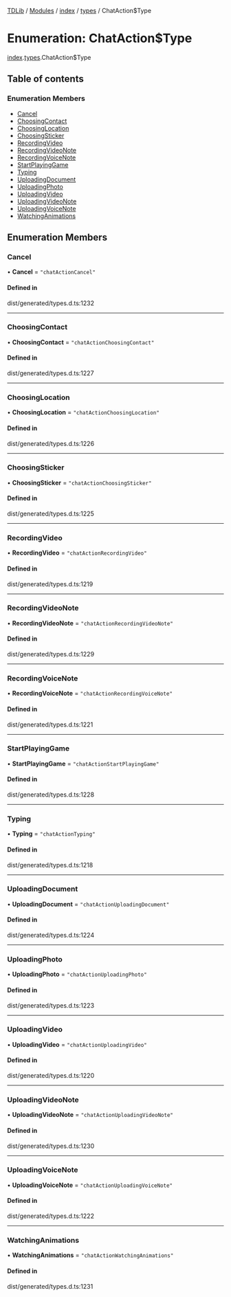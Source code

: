 [TDLib](../README.md) / [Modules](../modules.md) / [index](../modules/index.md) / [types](../modules/index.types.md) / ChatAction$Type

# Enumeration: ChatAction$Type

[index](../modules/index.md).[types](../modules/index.types.md).ChatAction$Type

## Table of contents

### Enumeration Members

- [Cancel](index.types.ChatAction_Type.md#cancel)
- [ChoosingContact](index.types.ChatAction_Type.md#choosingcontact)
- [ChoosingLocation](index.types.ChatAction_Type.md#choosinglocation)
- [ChoosingSticker](index.types.ChatAction_Type.md#choosingsticker)
- [RecordingVideo](index.types.ChatAction_Type.md#recordingvideo)
- [RecordingVideoNote](index.types.ChatAction_Type.md#recordingvideonote)
- [RecordingVoiceNote](index.types.ChatAction_Type.md#recordingvoicenote)
- [StartPlayingGame](index.types.ChatAction_Type.md#startplayinggame)
- [Typing](index.types.ChatAction_Type.md#typing)
- [UploadingDocument](index.types.ChatAction_Type.md#uploadingdocument)
- [UploadingPhoto](index.types.ChatAction_Type.md#uploadingphoto)
- [UploadingVideo](index.types.ChatAction_Type.md#uploadingvideo)
- [UploadingVideoNote](index.types.ChatAction_Type.md#uploadingvideonote)
- [UploadingVoiceNote](index.types.ChatAction_Type.md#uploadingvoicenote)
- [WatchingAnimations](index.types.ChatAction_Type.md#watchinganimations)

## Enumeration Members

### Cancel

• **Cancel** = ``"chatActionCancel"``

#### Defined in

dist/generated/types.d.ts:1232

___

### ChoosingContact

• **ChoosingContact** = ``"chatActionChoosingContact"``

#### Defined in

dist/generated/types.d.ts:1227

___

### ChoosingLocation

• **ChoosingLocation** = ``"chatActionChoosingLocation"``

#### Defined in

dist/generated/types.d.ts:1226

___

### ChoosingSticker

• **ChoosingSticker** = ``"chatActionChoosingSticker"``

#### Defined in

dist/generated/types.d.ts:1225

___

### RecordingVideo

• **RecordingVideo** = ``"chatActionRecordingVideo"``

#### Defined in

dist/generated/types.d.ts:1219

___

### RecordingVideoNote

• **RecordingVideoNote** = ``"chatActionRecordingVideoNote"``

#### Defined in

dist/generated/types.d.ts:1229

___

### RecordingVoiceNote

• **RecordingVoiceNote** = ``"chatActionRecordingVoiceNote"``

#### Defined in

dist/generated/types.d.ts:1221

___

### StartPlayingGame

• **StartPlayingGame** = ``"chatActionStartPlayingGame"``

#### Defined in

dist/generated/types.d.ts:1228

___

### Typing

• **Typing** = ``"chatActionTyping"``

#### Defined in

dist/generated/types.d.ts:1218

___

### UploadingDocument

• **UploadingDocument** = ``"chatActionUploadingDocument"``

#### Defined in

dist/generated/types.d.ts:1224

___

### UploadingPhoto

• **UploadingPhoto** = ``"chatActionUploadingPhoto"``

#### Defined in

dist/generated/types.d.ts:1223

___

### UploadingVideo

• **UploadingVideo** = ``"chatActionUploadingVideo"``

#### Defined in

dist/generated/types.d.ts:1220

___

### UploadingVideoNote

• **UploadingVideoNote** = ``"chatActionUploadingVideoNote"``

#### Defined in

dist/generated/types.d.ts:1230

___

### UploadingVoiceNote

• **UploadingVoiceNote** = ``"chatActionUploadingVoiceNote"``

#### Defined in

dist/generated/types.d.ts:1222

___

### WatchingAnimations

• **WatchingAnimations** = ``"chatActionWatchingAnimations"``

#### Defined in

dist/generated/types.d.ts:1231
